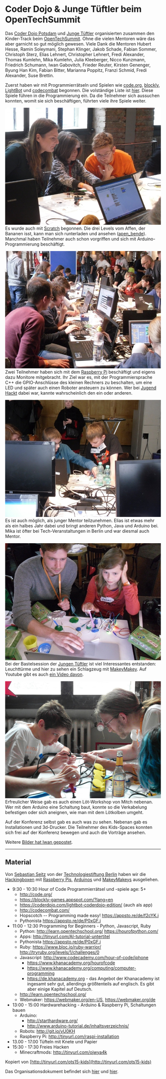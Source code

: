 Coder Dojo & Junge Tüftler beim OpenTechSummit
==============================================

Das [Coder Dojo Potsdam](http://zen.coderdojo.com/dojo/861) und [Junge Tüftler](http://junge-tueftler.de/) organisierten zusammen den Kinder-Track beim [OpenTechSummit](http://opentechsummit.net/). 
Ohne die vielen Mentoren wäre das aber garnicht so gut möglich gewesen. 
Viele Dank die Mentoren Hubert Hesse, Ramin Soleymani, Stephan Klinger, Jakob Schade, Fabian Sommer, Christoph Sterz, Elias Lehnert, Christopher Lehnert, Fredi Alexander, Thomas Kumlehn, Mika Kumlehn, Julia Kleeberger, Nicco Kunzmann, Friedrich Schumann, Iwan Gabovitch, Frieder Reuter, Kirsten Genenger, Byung Han Kim, Fabian Bitter, Marianna Poppitz, Franzi Schmid, Fredi Alexander, Suse Brettin.

Zuerst haben wir mit Programmierrätseln und Spielen wie 
[code.org](http://code.org), 
[blockly](https://blockly-games.appspot.com/?lang=en), 
[LightBot](https://coderdojo.com/lightbot-coderdojo-edition/) und 
[codecombat](http://codecombat.com/) begonnen. 
Die volständige Liste ist [hier](#material). 
Diese Spiele führen in die Programmierung ein. 
Da die Teilnehmer sich aussuchen konnten, womit sie sich beschäftigen, 
führten viele ihre Spiele weiter.

![](bilder/ChristopherLehnert/SDC12093.JPG)  
Es wurde auch mit [Scratch](http://scratch.mit.edu/) begonnen. 
Die drei Levels vom Affen, der Bananen isst, 
kann man sich runterladen und ansehen ([apen_bende](https://github.com/CoderDojoPotsdam/projects/tree/be6940b3346088a3b66ec42353ce62eb0a3d49e0/Scratch%20Projects)). 
Manchmal haben Teilnehmer auch schon vorgriffen und sich mit Arduino-Programmierung beschäftigt.













![](bilder/ChristopherLehnert/SDC12101.JPG)  
Zwei Teilnehmer haben sich mit dem [Raspberry Pi](http://www.raspberrypi.org/) beschäftigt und eigens dazu Monitore mitgebracht. 
Ihr Ziel war es, mit der Programmiersprache C++ die GPIO-Anschlüsse des kleinen Rechners zu beschalten, 
um eine LED und später auch einen Roboter ansteuern zu können. 
Wer bei [Jugend Hackt](http://jugendhackt.de/) dabei war, 
kannte wahrscheinlich den ein oder anderen.














![](bilder/ChristopherLehnert/SDC12104.JPG)  
Es ist auch möglich, als junger Mentor teilzunehmen. 
Elias ist etwas mehr als ein halbes Jahr dabei und bringt anderen Python, Java und Arduino bei. 
Mika ist öfter bei Tech-Veranstaltungen in Berlin und war diesmal auch Mentor.













![](bilder/ChristopherLehnert/SDC12113.JPG)  
Bei der Bastelsession der [Jungen Tüftler](http://junge-tueftler.de/) ist viel Interessantes entstanden: 
Leuchttürme und hier zu sehen ein Schlagzeug mit [MakeyMakey](http://www.makeymakey.com/).
Auf Youtube gibt es auch [ein Video davon](https://youtu.be/nvZsLxjl1yg).












![](bilder/juliakleeberger/loeten_beim_OTS.jpg)  
Erfreulicher Weise gab es auch einen Löt-Workshop von Mitch nebenan. 
Wer mit dem Arduino eine Schaltung baut, 
konnte so die Verkabelung befestigen oder sich aneignen, wie man mit dem Lötkolben umgeht.



Auf der Konferenz selbst gab es auch was zu sehen. 
Nebenan gab es Installationen und 3d-Drucker. 
Die Teilnehmer des Kids-Spaces konnten sich frei auf der Konferenz bewegen und auch die Vorträge ansehen. 

Weitere [Bilder hat Iwan gepostet](https://www.flickr.com/photos/qubodup/sets/72157652676120350).



-------------------

Material
--------

Von [Sebastian Seitz](http://s-seitz.de/index.php/2013/12/hacken-mit-offener-hard-und-software/#comments) von der [Technologiestiftung Berlin](http://www.technologiestiftung-berlin.de) haben wir die [Hackingboxen](https://www.technologiestiftung-berlin.de/de/top-themen/work/hacking-box/) mit [Raspberry Pis](http://www.raspberrypi.org/), [Arduinos](https://arduino.cc) und [MakeyMakeys](http://makeymakey.com/) ausgeliehen.

 - 9:30 - 10:30   Hour of Code Programmierrätsel und -spiele age: 5+
    - http://code.org/ 
    - https://blockly-games.appspot.com/?lang=en 
    - https://coderdojo.com/lightbot-coderdojo-edition/ (auch als app) 
    - http://codecombat.com/
    - Hopscotch -- Programming made easy! https://appsto.re/de/f2cYK.i
    - Pythonista https://appsto.re/de/P0xGF.i
 - 11:00 - 12:30   Programming for Beginners - Python, Javascript, Ruby
    - Python: http://learn.opentechschool.org/ https://hourofpython.com/
    - Apps: http://tinyurl.com/AI-tutorial-untertitel
    - Pythonista https://appsto.re/de/P0xGF.i
    - Ruby: https://www.bloc.io/ruby-warrior/ http://tryruby.org/levels/1/challenges/0
    - Javascript: http://www.codecademy.com/hour-of-code/iphone 
        - https://www.khanacademy.org/hourofcode 
        - https://www.khanacademy.org/computing/computer-programming 
        - https://de.khanacademy.org  - das Angebot der Khanacademy ist ingesamt sehr gut, allerdings  größtenteils auf englisch. Es gibt aber einige Kapitel auf Deutsch.
    - http://learn.opentechschool.org/
    - Webmaker: https://webmaker.org/en-US, https://webmaker.org/de
 - 13:00 - 15:00   Hardwarehacking - Arduino & Raspberry Pi, Schaltungen bauen
    - Arduino: 
	    - http://starthardware.org/ 
	    - http://www.arduino-tutorial.de/inhaltsverzeichnis/
    - Robots: http://git.io/vU0KH
    - Raspberry Pi: http://tinyurl.com/raspi-installation
 - 13.00 - 17.00   Tüfteln mit Knete und Papier
 - 15:30 - 17:30   Freies Hacken
    - Minecraftmods: http://tinyurl.com/ojwya4k

Kopiert von [http://tinyurl.com/ots15-kids](http://tinyurl.com/ots15-kids)

Das Organisationsdokument befindet sich [hier](piratepad.net/ep/pad/view/ro.a3w4r-AUpP5/latest) und [hier](das-coder-dojo-beim-opentechsummit-organization.txt).